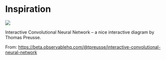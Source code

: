 # Inspiration

![](https://db-feed.s3.amazonaws.com/legacy/Screen_Shot_2018_11_27_at_2_29_33_PM-1543347241280.png)

Interactive Convolutional Neural Network – a nice interactive diagram by Thomas Preusse.

From: https://beta.observablehq.com/@tpreusse/interactive-convolutional-neural-network